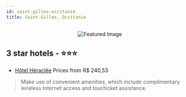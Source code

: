 ```yaml
---
id: saint-gilles-occitanie
title: Saint-Gilles, Occitanie
---
```


<center><img src="https://i.travelapi.com/hotels/3000000/2690000/2684400/2684345/f02e2e11_b.jpg" alt="Featured Image" /></center>


##  3 star hotels - ⭐️⭐️⭐️

-    [Hôtel Héraclée](https://us.hurb.com/hotels/saint-gilles/hotel-heraclee-JNP-JP724598?cmp=18055) Prices from R$ 240,53
   > Make use of convenient amenities, which include complimentary wireless Internet access and tour/ticket assistance.
